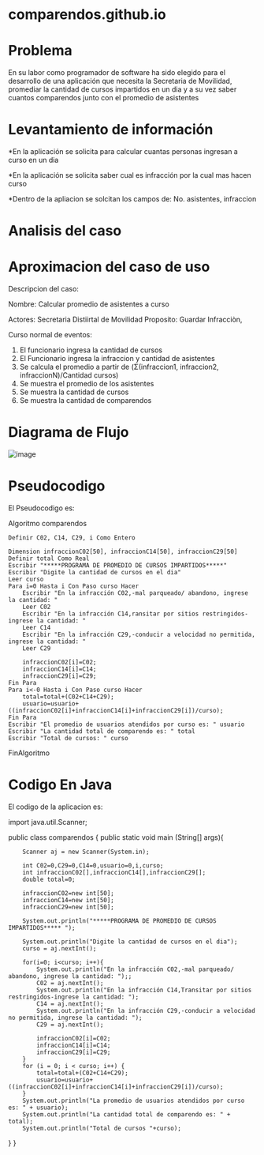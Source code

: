 # comparendos.github.io

# Problema

En su labor como programador de software ha sido elegido para el desarrollo de una aplicación que necesita la Secretaria de Movilidad, promediar la cantidad de cursos impartidos en un dia y a su vez saber cuantos comparendos junto con el promedio de asistentes

# Levantamiento de información 

*En la aplicación se solicita para calcular cuantas personas ingresan a curso en un dia

*En la aplicación se solicita saber cual es infracción por la cual mas hacen curso

*Dentro de la apliacion se solcitan los campos de: No. asistentes, infraccion

# Analisis del caso


# Aproximacion del caso de uso

Descripcion del caso:

Nombre: Calcular promedio de asistentes a curso

Actores: Secretaria Distiirtal de Movilidad
Proposito: Guardar Infracciòn, 

Curso normal de eventos:
  1. El funcionario ingresa la cantidad de cursos
  2. El Funcionario ingresa la infraccion y cantidad de asistentes
  3. Se calcula el promedio a partir de (Σ(infraccion1, infraccion2, infraccionN)/Cantidad cursos)
  4. Se muestra el promedio de los asistentes
  5. Se muestra la cantidad de cursos
  6. Se muestra la cantidad de comparendos

# Diagrama de Flujo

![image](https://github.com/Anama053/comparendos.github.io/assets/113647233/f58ae90e-b605-41a5-a482-81b7ff19d00d)


# Pseudocodigo

El Pseudocodigo es:

Algoritmo comparendos

	Definir C02, C14, C29, i Como Entero
	
	Dimension infraccionC02[50], infraccionC14[50], infraccionC29[50]
	Definir total Como Real
	Escribir "*****PROGRAMA DE PROMEDIO DE CURSOS IMPARTIDOS*****" 
	Escribir "Digite la cantidad de cursos en el dia"
	Leer curso
	Para i=0 Hasta i Con Paso curso Hacer
		Escribir "En la infracción C02,-mal parqueado/ abandono, ingrese la cantidad: "
		Leer C02
		Escribir "En la infracción C14,ransitar por sitios restringidos-ingrese la cantidad: "
		Leer C14
		Escribir "En la infracción C29,-conducir a velocidad no permitida, ingrese la cantidad: "
		Leer C29
		
		infraccionC02[i]=C02;
		infraccionC14[i]=C14;
		infraccionC29[i]=C29;
	Fin Para
	Para i<-0 Hasta i Con Paso curso Hacer
		total=total+(C02+C14+C29);
		usuario=usuario+((infraccionC02[i]+infraccionC14[i]+infraccionC29[i])/curso);
	Fin Para
	Escribir "El promedio de usuarios atendidos por curso es: " usuario
	Escribir "La cantidad total de comparendo es: " total
	Escribir "Total de cursos: " curso
FinAlgoritmo

# Codigo En Java

El codigo de la aplicacion es:

import java.util.Scanner;

public class comparendos
{
   public static void main (String[] args){
        
        Scanner aj = new Scanner(System.in);
       
        int C02=0,C29=0,C14=0,usuario=0,i,curso;
        int infraccionC02[],infraccionC14[],infraccionC29[];
        double total=0;
                
        infraccionC02=new int[50];
        infraccionC14=new int[50];
        infraccionC29=new int[50];
        
        System.out.println("*****PROGRAMA DE PROMEDIO DE CURSOS IMPARTIDOS***** ");
                                
        System.out.println("Digite la cantidad de cursos en el dia");
        curso = aj.nextInt();
                 
        for(i=0; i<curso; i++){
            System.out.println("En la infracción C02,-mal parqueado/ abandono, ingrese la cantidad: ");;
            C02 = aj.nextInt();
            System.out.println("En la infracción C14,Transitar por sitios restringidos-ingrese la cantidad: ");
            C14 = aj.nextInt();
            System.out.println("En la infracción C29,-conducir a velocidad no permitida, ingrese la cantidad: ");
            C29 = aj.nextInt();
                                   
            infraccionC02[i]=C02;
            infraccionC14[i]=C14;
            infraccionC29[i]=C29;
        }
        for (i = 0; i < curso; i++) {        
            total=total+(C02+C14+C29);
            usuario=usuario+((infraccionC02[i]+infraccionC14[i]+infraccionC29[i])/curso);
        }
        System.out.println("La promedio de usuarios atendidos por curso es: " + usuario);
        System.out.println("La cantidad total de comparendo es: " + total);
        System.out.println("Total de cursos "+curso);     
   }
}

